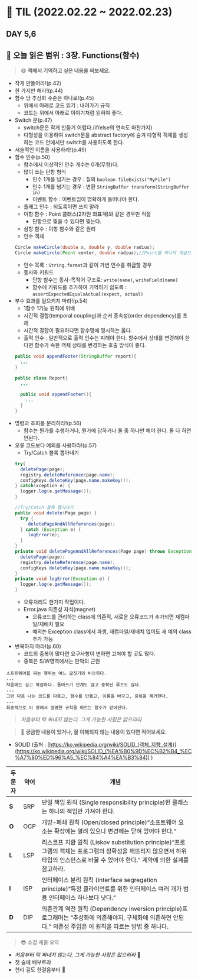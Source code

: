 
# :pencil: TIL (2022.02.22 ~ 2022.02.23)
## DAY 5,6
:book: 오늘 읽은 범위 : 3장. Functions(함수)
---

> :smile: **책에서 기억하고 싶은 내용을 써보세요.**
> 

 - 작게 만들어라!(p.42)
 - 한 가지만 해라!(p.44)
 - 함수 당 추상화 수준은 하나로!(p.45) 
    * 위에서 아래로 코드 읽기 : 내려가기 규칙
    * 코드는 위에서 아래로 이야기처럼 읽혀야 좋다.
 - Switch 문(p.47)
    * switch문은 작게 만들기 어렵다.(if/else의 연속도 마찬가지)
    * 다형성을 이용하여 switch문을 abstract factory에 숨겨 다형적 객체를 생성하는 코드 안에서만 switch를 사용하도록 한다.
 - 서술적인 이름을 사용하라!(p.49)
 - 함수 인수(p.50)
    * 함수에서 이상적인 인수 개수는 0개(무항)다.
    * 많이 쓰는 단항 형식
      + 인수 1개를 넘기는 경우 : 질의 ```boolean fileExists("MyFile") ```
      + 인수 1개를 넘기는 경우 : 변환 ```StringBuffer transform(StringBuffer in) ```
      + 이벤트 함수 : 이벤트임이 명확하게 들어나야 한다.
    * 플래그 인수 : 되도록이면 쓰지 말라
    * 이항 함수 : Point 클래스(2차원 좌표계)와 같은 경우만 적절
      + 단항으로 찢을 수 있다면 찢는다.
    * 삼항 함수 : 이항 함수와 같은 원리
    * 인수 객체
    ```JAVA
    Circle makeCircle(double x, double y, double radius);
    Circle makeCircle(Point center, double radius);//Point를 하나의 개념으로
    ```
    * 인수 목록 : ```String.format```과 같이 가변 인수를 취급할 경우
    * 동사와 키워드
      + 단항 함수는 동사-목적어 구조로: ```write(name)```, ```writeField(name)```
      + 함수에 키워드를 추가하여 기억하기 쉽도록 : ```assertExpectedEqualsActual(expect, actual)```
 - 부수 효과를 일으키지 마라!(p.54)
    * 1함수 1기능 원칙에 위배
    * 시간적 결합(temporal coupling)과 순서 종속성(order dependency)를 초래
    * 시간적 결합이 필요하다면 함수명에 명시하는 옳다.
    * 출력 인수 : 일반적으로 출력 인수는 피해야 한다. 함수에서 상태를 변경해야 한다면 함수가 속한 객체 상태를 변경하는 호출 방식이 좋다.
    ```JAVA
    public void appendFooter(StringBuffer report){
      ...
    }

    public class Report{
      ...
      
      public void appendFooter(){
        ...
      }
    }
    ```
 - 명령과 조회를 분리하라!(p.56)
    * 함수는 뭔가를 수행하거나, 뭔가에 답하거나 둘 중 하나만 해야 한다. 둘 다 하면 안된다.
 - 오류 코드보다 예외를 사용하라!(p.57)
    * Try/Catch 블록 뽑아내기
    ```JAVA
    try{
      deletePage(page);
      registry.deleteReference(page.name); 
      configKeys.deleteKey(page.name.makeKey());
   } catch(xception e) { 
      logger.log(e.getMessage());
   }

    //Try/Catch 블록 뽑아내기
    public void delete(Page page) {
      try {
         deletePageAndAllReferences(page);
      } catch (Exception e) {
         logError(e);
      }
   }   
   private void deletePageAndAllReferences(Page page) throws Exception { 
      deletePage(page);
      registry.deleteReference(page.name); 
      configKeys.deleteKey(page.name.makeKey());
   }
   private void logError(Exception e) { 
      logger.log(e.getMessage());
   }
    ```
   * 오류처리도 한가지 작업이다.
   * Error.java 의존성 자석(magnet)
      + 오류코드를 관리하는 class에 의존적, 새로운 오류코드가 추가되면 재컴파일/재배치 필요
      + 예외는 Exception class에서 파생, 재컴파일/재배치 없이도 새 예외 class 추가 가능
 - 반복하지 마라!(p.60)
   * 코드의 중복이 많다면 요구사항이 변하면 고쳐야 할 곳도 많다.
   * 중복은 S/W영역에서는 만악의 근원

```
소프트웨어를 짜는 행위는 여느 글짓기와 비슷하다.
...
처음에는 길고 복잡하다. 들여쓰기 단계도 많고 중복된 루프도 많다.
...
그런 다음 나는 코드를 다듬고, 함수를 만들고, 이름을 바꾸고, 중복을 제거한다.
...
최종적으로 이 장에서 설명한 규칙을 따르는 함수가 얻어진다.
```
>*처음부터 탁 짜내지 않는다. 그게 가능한 사람은 없으리라*
  
> :mag_right: **궁금한 내용이 있거나, 잘 이해되지 않는 내용이 있다면 적어보세요.**
 - SOLID (출처 : [https://ko.wikipedia.org/wiki/SOLID_(객체_지향_설계)](https://ko.wikipedia.org/wiki/SOLID_(%EA%B0%9D%EC%B2%B4_%EC%A7%80%ED%96%A5_%EC%84%A4%EA%B3%84)) )
 
 두문자|	약어|	개념|
 ---|---|---
**S**	|SRP|	단일 책임 원칙 (Single responsibility principle)한 클래스는 하나의 책임만 가져야 한다.
**O**	|OCP|	개방-폐쇄 원칙 (Open/closed principle)“소프트웨어 요소는 확장에는 열려 있으나 변경에는 닫혀 있어야 한다.”
**L**	|LSP|리스코프 치환 원칙 (Liskov substitution principle)“프로그램의 객체는 프로그램의 정확성을 깨뜨리지 않으면서 하위 타입의 인스턴스로 바꿀 수 있어야 한다.” 계약에 의한 설계를 참고하라.
**I**	|ISP|인터페이스 분리 원칙 (Interface segregation principle)“특정 클라이언트를 위한 인터페이스 여러 개가 범용 인터페이스 하나보다 낫다.”
**D**	|DIP|	의존관계 역전 원칙 (Dependency inversion principle)프로그래머는 “추상화에 의존해야지, 구체화에 의존하면 안된다.” 의존성 주입은 이 원칙을 따르는 방법 중 하나다.

> :sunglasses: 소감 세줄 요약
 - *처음부터 탁 짜내지 않는다. 그게 가능한 사람은 없으리라*  :pray:
 - 첫 술에 배부르랴
 - 천리 길도 한걸음부터 :runner:
 
 